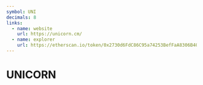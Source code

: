 ```yaml
---
symbol: UNI
decimals: 8
links:
  - name: website
    url: https://unicorn.cm/
  - name: explorer
    url: https://etherscan.io/token/0x2730d6FdC86C95a74253BefFaA8306B40feDecbb
---
```


# UNICORN
